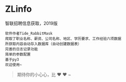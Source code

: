 # ZLinfo
智联招聘信息获取，2019版
```
软件作者Tide_RabbitMask
爬取了职业名称、薪资、公司名称、地区、学历要求、工作经验六项数据
所获取内容自动存入数据库（自动创建数据表）
完善的日志记录功能
简单的参数配置
基于py3
欢迎使用~
```
>期待你的小心心，比 ♥ ♥ ~
